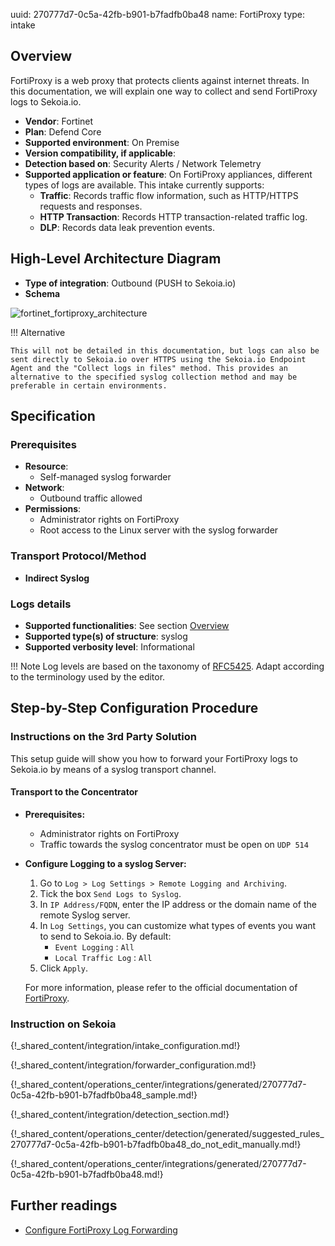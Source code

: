 uuid: 270777d7-0c5a-42fb-b901-b7fadfb0ba48
name: FortiProxy
type: intake

## Overview

FortiProxy is a web proxy that protects clients against internet threats.
In this documentation, we will explain one way to collect and send FortiProxy logs to Sekoia.io.

- **Vendor**: Fortinet
- **Plan**: Defend Core
- **Supported environment**: On Premise
- **Version compatibility, if applicable**:
- **Detection based on**: Security Alerts / Network Telemetry
- **Supported application or feature**: On FortiProxy appliances, different types of logs are available. This intake currently supports:
    - **Traffic**: Records traffic flow information, such as HTTP/HTTPS requests and responses.
    - **HTTP Transaction**: Records HTTP transaction-related traffic log.
    - **DLP**: Records data leak prevention events.

## High-Level Architecture Diagram

- **Type of integration**: Outbound (PUSH to Sekoia.io)
- **Schema**

![fortinet_fortiproxy_architecture](/assets/integration/fortinet_fortiproxy_architecture.png)

!!! Alternative

    This will not be detailed in this documentation, but logs can also be sent directly to Sekoia.io over HTTPS using the Sekoia.io Endpoint Agent and the "Collect logs in files" method. This provides an alternative to the specified syslog collection method and may be preferable in certain environments.

## Specification

### Prerequisites

- **Resource**:
    - Self-managed syslog forwarder
- **Network**:
    - Outbound traffic allowed
- **Permissions**:
    - Administrator rights on FortiProxy
    - Root access to the Linux server with the syslog forwarder

### Transport Protocol/Method

- **Indirect Syslog**

### Logs details

- **Supported functionalities**: See section [Overview](#overview)
- **Supported type(s) of structure**: syslog
- **Supported verbosity level**: Informational

!!! Note
    Log levels are based on the taxonomy of [RFC5425](https://datatracker.ietf.org/doc/html/rfc5424). Adapt according to the terminology used by the editor.

## Step-by-Step Configuration Procedure

### Instructions on the 3rd Party Solution

This setup guide will show you how to forward your FortiProxy logs to Sekoia.io by means of a syslog transport channel.

#### Transport to the Concentrator

- **Prerequisites:**
    - Administrator rights on FortiProxy
    - Traffic towards the syslog concentrator must be open on `UDP 514`

- **Configure Logging to a syslog Server:**

    1. Go to `Log > Log Settings > Remote Logging and Archiving`.
    2. Tick the box `Send Logs to Syslog`.
    3. In `IP Address/FQDN`, enter the IP address or the domain name of the remote Syslog server.
    4. In `Log Settings`, you can customize what types of events you want to send to Sekoia.io. By default:
        - `Event Logging` : `All`
        - `Local Traffic Log` : `All`
    5. Click `Apply`.

    For more information, please refer to the official documentation of [FortiProxy](https://docs.fortinet.com/document/fortiproxy/7.0.0/administration-guide/707542/log-settings#Log_Settings).

### Instruction on Sekoia

{!_shared_content/integration/intake_configuration.md!}

{!_shared_content/integration/forwarder_configuration.md!}

{!_shared_content/operations_center/integrations/generated/270777d7-0c5a-42fb-b901-b7fadfb0ba48_sample.md!}

{!_shared_content/integration/detection_section.md!}

{!_shared_content/operations_center/detection/generated/suggested_rules_270777d7-0c5a-42fb-b901-b7fadfb0ba48_do_not_edit_manually.md!}

{!_shared_content/operations_center/integrations/generated/270777d7-0c5a-42fb-b901-b7fadfb0ba48.md!}

## Further readings

- [Configure FortiProxy Log Forwarding](https://docs.fortinet.com/document/fortiproxy/7.0.0/administration-guide/707542/log-settings#Log_Settings)